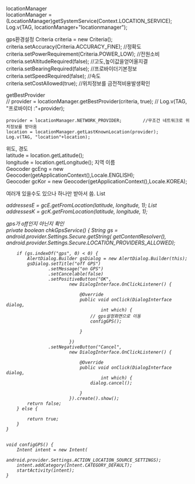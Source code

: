 locationManager		
	locationManager = (LocationManager)getSystemService(Context.LOCATION_SERVICE);
	Log.v(TAG, locationManager+"locationmanager");

gps환경설정
	Criteria criteria = new Criteria();	
	criteria.setAccuracy(Criteria.ACCURACY_FINE);		//정확도
	criteria.setPowerRequirement(Criteria.POWER_LOW);	//전원소비
	criteria.setAltitudeRequired(false);				//고도,높이값을얻어올지결
	criteria.setBearingRequired(false);					//프로바이더기본정보
	criteria.setSpeedRequired(false);					//속도	
	criteria.setCostAllowed(true);						//위치정보를 금전적비용발생확인

getBestProvider		
//	provider = locationManager.getBestProvider(criteria, true);
//	Log.v(TAG, "프로바이더 :"+provider);

	provider = locationManager.NETWORK_PROVIDER;		//무조건 네트워크로 위치정보를 받아옴
	location = locationManager.getLastKnownLocation(provider);
	Log.v(TAG, "location"+location);
	
위도, 경도		
	latitude = location.getLatitude();	
	longitude = location.getLongitude();
지역 이름	
	Geocoder gcEng = new Geocoder(getApplicationContext(),Locale.ENGLISH);	
	Geocoder gcKor = new Geocoder(getApplicationContext(),Locale.KOREA);		

여러개 있을수도 있으나 하나만 받아서 씀.	
    List<Address>  addressesE = gcE.getFromLocation(latitude, longitude, 1);
    List<Address>  addressesK = gcK.getFromLocation(latitude, longitude, 1);
	
	
gps가 off인지 아닌지 확인	
	private boolean chkGpsService() {
		String gs = android.provider.Settings.Secure.getString(
				getContentResolver(),
				android.provider.Settings.Secure.LOCATION_PROVIDERS_ALLOWED);

		if (gs.indexOf("gps", 0) < 0) {
			AlertDialog.Builder gsDialog = new AlertDialog.Builder(this);
			gsDialog.setTitle("off GPS")
					.setMessage("on GPS")
					.setCancelable(false)
					.setPositiveButton("OK",
							new DialogInterface.OnClickListener() {

								@Override
								public void onClick(DialogInterface dialog,
										int which) {
									// gps설정화면으로 이동
									configGPS();

								}

							})
					.setNegativeButton("Cancel",
							new DialogInterface.OnClickListener() {

								@Override
								public void onClick(DialogInterface dialog,
										int which) {
									dialog.cancel();

								}
							}).create().show();
			return false;
		} else {

			return true;
		}
	}
	

	void configGPS() {
		Intent intent = new Intent(
				android.provider.Settings.ACTION_LOCATION_SOURCE_SETTINGS);
		intent.addCategory(Intent.CATEGORY_DEFAULT);
		startActivity(intent);
	}